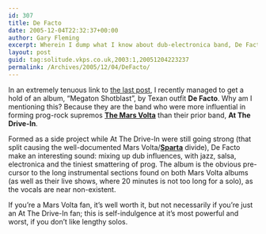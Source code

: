 ```yaml
---
id: 307
title: De Facto
date: 2005-12-04T22:32:37+00:00
author: Gary Fleming
excerpt: Wherein I dump what I know about dub-electronica band, De Facto.
layout: post
guid: tag:solitude.vkps.co.uk,2003:1,20051204223237
permalink: /Archives/2005/12/04/DeFacto/
---
```

In an extremely tenuous link to [the last post](/Archives/2005/12/03/DeFactoAudioTest "De Facto Audio Test"), I recently managed to get a hold of an album, &#8220;Megaton Shotblast&#8221;, by Texan outfit **De Facto**. Why am I mentioning this? Because they are the band who were more influential in forming prog-rock supremos **[The Mars Volta](http://www.themarsvolta.com/)** than their prior band, **At The Drive-In**.

Formed as a side project while At The Drive-In were still going strong (that split causing the well-documented Mars Volta/**[Sparta](http://www.spartamusic.com/)** divide), De Facto make an interesting sound: mixing up dub influences, with jazz, salsa, electronica and the tiniest smattering of prog. The album is the obvious pre-cursor to the long instrumental sections found on both Mars Volta albums (as well as their live shows, where 20 minutes is not too long for a solo), as the vocals are near non-existent.

If you&#8217;re a Mars Volta fan, it&#8217;s well worth it, but not necessarily if you&#8217;re just an At The Drive-In fan; this is self-indulgence at it&#8217;s most powerful and worst, if you don&#8217;t like lengthy solos.